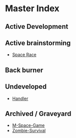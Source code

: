 # Master Index #

## Active Development ##

## Active brainstorming ##
- [Space Race](https://github.com/Phaesynthe/Project-Index/blob/master/Brainstorming/Space-Race/Space-Race.md)

## Back burner ##

## Undeveloped ##
- [Handler](https://github.com/Phaesynthe/Project-Index/blob/master/Undeveloped/Handler.md)

## Archived / Graveyard ##
- [M-Space-Game](https://github.com/Phaesynthe/Project-Index/blob/master/GraveYard/M-Space-Game.md)
- [Zombie-Survival](https://github.com/Phaesynthe/Project-Index/blob/master/GraveYard/Zombie-Survival.md)
